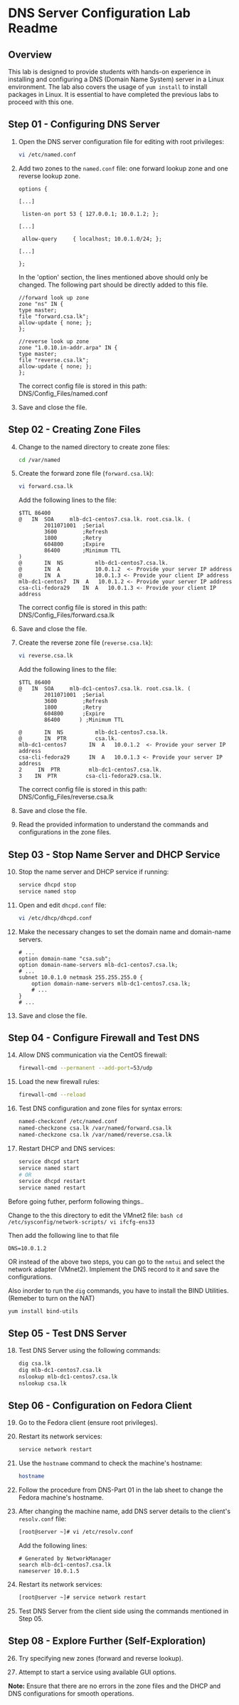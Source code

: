 # DNS Server Configuration Lab Readme

## Overview

This lab is designed to provide students with hands-on experience in installing and configuring a DNS (Domain Name System) server in a Linux environment. The lab also covers the usage of `yum install` to install packages in Linux. It is essential to have completed the previous labs to proceed with this one.

## Step 01 - Configuring DNS Server

1. Open the DNS server configuration file for editing with root privileges:
   ```bash
   vi /etc/named.conf
   ```
2. Add two zones to the `named.conf` file: one forward lookup zone and one reverse lookup zone.

   ```bind
   options {

   [...]
   
	listen-on port 53 { 127.0.0.1; 10.0.1.2; };

   [...]
   
	allow-query     { localhost; 10.0.1.0/24; };

   [...]
   
   };
   ```

   In the 'option' section, the lines mentioned above should only be changed. The following part should be directly added to this file.  

   ```bind
   //forward look up zone
   zone "ns" IN {
   type master;
   file "forward.csa.lk";
   allow-update { none; };
   };

   //reverse look up zone
   zone "1.0.10.in-addr.arpa" IN { 
   type master;
   file "reverse.csa.lk";
   allow-update { none; };
   };
   ```
   The correct config file is stored in this path: DNS/Config_Files/named.conf

3. Save and close the file.

## Step 02 - Creating Zone Files

4. Change to the named directory to create zone files:
   ```bash
   cd /var/named
   ```

5. Create the forward zone file (`forward.csa.lk`):
   ```bash
   vi forward.csa.lk
   ```
   Add the following lines to the file:

   ```bind
   $TTL 86400
   @   IN  SOA     mlb-dc1-centos7.csa.lk. root.csa.lk. (
           2011071001  ;Serial
           3600        ;Refresh
           1800        ;Retry
           604800      ;Expire
           86400       ;Minimum TTL
   )
   @       IN  NS          mlb-dc1-centos7.csa.lk.
   @       IN  A           10.0.1.2  <- Provide your server IP address
   @       IN  A           10.0.1.3 <- Provide your client IP address
   mlb-dc1-centos7  IN  A   10.0.1.2 <- Provide your server IP address
   csa-cli-fedora29    IN  A   10.0.1.3 <- Provide your client IP address
   ```
   
   The correct config file is stored in this path: DNS/Config_Files/forward.csa.lk

6. Save and close the file.

7. Create the reverse zone file (`reverse.csa.lk`):
   ```bash
   vi reverse.csa.lk
   ```
   Add the following lines to the file:

   ```bind
   $TTL 86400
   @   IN  SOA     mlb-dc1-centos7.csa.lk. root.csa.lk. (
           2011071001  ;Serial
           3600        ;Refresh
           1800        ;Retry
           604800      ;Expire
           86400      ) ;Minimum TTL

   @       IN  NS          mlb-dc1-centos7.csa.lk.
   @       IN  PTR         csa.lk.
   mlb-dc1-centos7       IN  A   10.0.1.2  <- Provide your server IP address
   csa-cli-fedora29      IN  A   10.0.1.3 <- Provide your server IP address
   2     IN  PTR         mlb-dc1-centos7.csa.lk.
   3    IN  PTR         csa-cli-fedora29.csa.lk.
   ```

   The correct config file is stored in this path: DNS/Config_Files/reverse.csa.lk

8. Save and close the file.

9. Read the provided information to understand the commands and configurations in the zone files.

## Step 03 - Stop Name Server and DHCP Service

10. Stop the name server and DHCP service if running:
    ```bash
    service dhcpd stop
    service named stop
    ```

11. Open and edit `dhcpd.conf` file:
    ```bash
    vi /etc/dhcp/dhcpd.conf
    ```

12. Make the necessary changes to set the domain name and domain-name servers.

    ```dhcp
    # ...
    option domain-name "csa.sub";
    option domain-name-servers mlb-dc1-centos7.csa.lk;
    # ...
    subnet 10.0.1.0 netmask 255.255.255.0 {
        option domain-name-servers mlb-dc1-centos7.csa.lk;
        # ...
    }
    # ...
    ```

13. Save and close the file.

## Step 04 - Configure Firewall and Test DNS

14. Allow DNS communication via the CentOS firewall:
    ```bash
    firewall-cmd --permanent --add-port=53/udp
    ```

15. Load the new firewall rules:
    ```bash
    firewall-cmd --reload
    ```

16. Test DNS configuration and zone files for syntax errors:
    ```bash
    named-checkconf /etc/named.conf
    named-checkzone csa.lk /var/named/forward.csa.lk
    named-checkzone csa.lk /var/named/reverse.csa.lk
    ```

17. Restart DHCP and DNS services:
    ```bash
    service dhcpd start
    service named start
    # OR
    service dhcpd restart
    service named restart
    ```

Before going futher, perform following things..

Change to the this directory to edit the VMnet2 file:
    ```bash
    cd /etc/sysconfig/network-scripts/
    vi ifcfg-ens33
    ```

Then add the following line to that file 

   ```bind
   DNS=10.0.1.2
   ```

OR instead of the above two steps, you can go to the `nmtui` and select the network adapter (VMnet2). 
Implement the DNS record to it and save the configurations.

Also inorder to run the `dig` commands, you have to install the BIND Utilities. (Remeber to turn on the NAT)

   ```bind
   yum install bind-utils
   ```

## Step 05 - Test DNS Server

18. Test DNS Server using the following commands:
    ```bash
    dig csa.lk
    dig mlb-dc1-centos7.csa.lk
    nslookup mlb-dc1-centos7.csa.lk
    nslookup csa.lk
    ```

## Step 06 - Configuration on Fedora Client

19. Go to the Fedora client (ensure root privileges).

20. Restart its network services:
    ```bash
    service network restart
    ```

21. Use the `hostname` command to check the machine's hostname:
    ```bash
    hostname
    ```

22. Follow the procedure from DNS-Part 01 in the lab sheet to change the Fedora machine's hostname.

23. After changing the machine name, add DNS server details to the client's `resolv.conf` file:
    ```bash
    [root@server ~]# vi /etc/resolv.conf
    ```
    Add the following lines:
    ```bind
    # Generated by NetworkManager
    search mlb-dc1-centos7.csa.lk
    nameserver 10.0.1.5
    ```

24. Restart its network services:
    ```bash
    [root@server ~]# service network restart
    ```

25. Test DNS Server from the client side using the commands mentioned in Step 05.

## Step 08 - Explore Further (Self-Exploration)

26. Try specifying new zones (forward and reverse lookup).

27. Attempt to start a service using available GUI options.

**Note:** Ensure that there are no errors in the zone files and the DHCP and DNS configurations for smooth operations.
